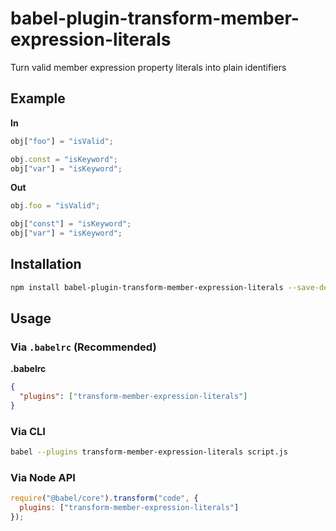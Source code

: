 # babel-plugin-transform-member-expression-literals

Turn valid member expression property literals into plain identifiers

## Example

**In**

```javascript
obj["foo"] = "isValid";

obj.const = "isKeyword";
obj["var"] = "isKeyword";
```

**Out**

```javascript
obj.foo = "isValid";

obj["const"] = "isKeyword";
obj["var"] = "isKeyword";
```

## Installation

```sh
npm install babel-plugin-transform-member-expression-literals --save-dev
```

## Usage

### Via `.babelrc` (Recommended)

**.babelrc**

```json
{
  "plugins": ["transform-member-expression-literals"]
}
```

### Via CLI

```sh
babel --plugins transform-member-expression-literals script.js
```

### Via Node API

```javascript
require("@babel/core").transform("code", {
  plugins: ["transform-member-expression-literals"]
});
```
